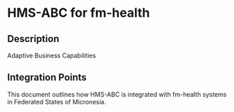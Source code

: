 # HMS-ABC for fm-health

## Description

Adaptive Business Capabilities

## Integration Points

This document outlines how HMS-ABC is integrated with fm-health systems in Federated States of Micronesia.
